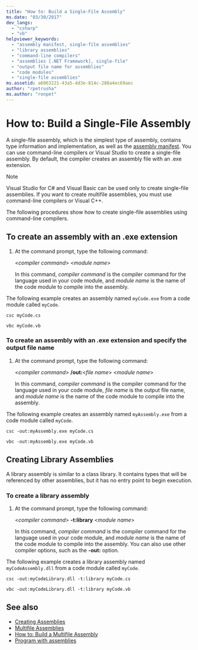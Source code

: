 ```yaml
---
title: "How to: Build a Single-File Assembly"
ms.date: "03/30/2017"
dev_langs:
  - "csharp"
  - "vb"
helpviewer_keywords:
  - "assembly manifest, single-file assemblies"
  - "library assemblies"
  - "command-line compilers"
  - "assemblies [.NET Framework], single-file"
  - "output file name for assemblies"
  - "code modules"
  - "single-file assemblies"
ms.assetid: a6063221-43a5-4d3e-814c-288a4ec69aec
author: "rpetrusha"
ms.author: "ronpet"
---
```

# How to: Build a Single-File Assembly

A single-file assembly, which is the simplest type of assembly, contains type information and implementation, as well as the [assembly manifest](manifest.md). You can use command-line compilers or Visual Studio to create a single-file assembly. By default, the compiler creates an assembly file with an .exe extension.

> [!NOTE]
> Visual Studio for C# and Visual Basic can be used only to create single-file assemblies. If you want to create multifile assemblies, you must use command-line compilers or Visual C++.

The following procedures show how to create single-file assemblies using command-line compilers.

## To create an assembly with an .exe extension

1. At the command prompt, type the following command:

     \<*compiler command*> \<*module name*>

     In this command, *compiler command* is the compiler command for the language used in your code module, and *module name* is the name of the code module to compile into the assembly.

 The following example creates an assembly named `myCode.exe` from a code module called `myCode`.

```console
csc myCode.cs
```

```console
vbc myCode.vb
```

### To create an assembly with an .exe extension and specify the output file name

1. At the command prompt, type the following command:

     \<*compiler command*> **/out:**\<*file name*> \<*module name*>

     In this command, *compiler command* is the compiler command for the language used in your code module, *file name* is the output file name, and *module name* is the name of the code module to compile into the assembly.

 The following example creates an assembly named `myAssembly.exe` from a code module called `myCode`.

```console
csc -out:myAssembly.exe myCode.cs
```

```console
vbc -out:myAssembly.exe myCode.vb
```

## Creating Library Assemblies
 A library assembly is similar to a class library. It contains types that will be referenced by other assemblies, but it has no entry point to begin execution.

### To create a library assembly

1. At the command prompt, type the following command:

     \<*compiler command*> **-t:library** \<*module name*>

     In this command, *compiler command* is the compiler command for the language used in your code module, and *module name* is the name of the code module to compile into the assembly. You can also use other compiler options, such as the **-out:** option.

 The following example creates a library assembly named `myCodeAssembly.dll` from a code module called `myCode`.

```console
csc -out:myCodeLibrary.dll -t:library myCode.cs
```

```console
vbc -out:myCodeLibrary.dll -t:library myCode.vb
```

## See also

- [Creating Assemblies](create.md)
- [Multifile Assemblies](multifile.md)
- [How to: Build a Multifile Assembly](build-multifile.md)
- [Program with assemblies](program.md)
